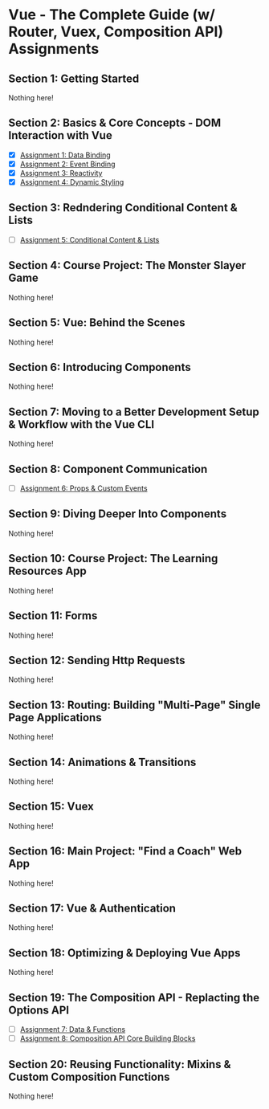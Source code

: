 # Vue - The Complete Guide (w/ Router, Vuex, Composition API) Assignments

## Section 1: Getting Started

Nothing here!

## Section 2: Basics & Core Concepts - DOM Interaction with Vue

- [x] [Assignment 1: Data Binding](https://github.com/romanstrazanec/vue-course/tree/master/01-Data-Binding)
- [x] [Assignment 2: Event Binding](https://github.com/romanstrazanec/vue-course/tree/master/02-Event-Binding)
- [x] [Assignment 3: Reactivity](https://github.com/romanstrazanec/vue-course/tree/master/03-Reactivity)
- [x] [Assignment 4: Dynamic Styling](https://github.com/romanstrazanec/vue-course/tree/master/04-Dynamic-Styling)

## Section 3: Redndering Conditional Content & Lists

- [ ] [Assignment 5: Conditional Content & Lists](https://github.com/romanstrazanec/vue-course/tree/master/05-Conditional-Content-And-Lists)

## Section 4: Course Project: The Monster Slayer Game

Nothing here!

## Section 5: Vue: Behind the Scenes

Nothing here!

## Section 6: Introducing Components

Nothing here!

## Section 7: Moving to a Better Development Setup & Workflow with the Vue CLI

Nothing here!

## Section 8: Component Communication

- [ ] [Assignment 6: Props & Custom Events](https://github.com/romanstrazanec/vue-course/tree/master/06-Props-And-Custom-Events)

## Section 9: Diving Deeper Into Components

Nothing here!

## Section 10: Course Project: The Learning Resources App

Nothing here!

## Section 11: Forms

Nothing here!

## Section 12: Sending Http Requests

Nothing here!

## Section 13: Routing: Building "Multi-Page" Single Page Applications

Nothing here!


## Section 14: Animations & Transitions

Nothing here!


## Section 15: Vuex

Nothing here!


## Section 16: Main Project: "Find a Coach" Web App

Nothing here!


## Section 17: Vue & Authentication

Nothing here!


## Section 18: Optimizing & Deploying Vue Apps

Nothing here!


## Section 19: The Composition API - Replacting the Options API

- [ ] [Assignment 7: Data & Functions](https://github.com/romanstrazanec/vue-course/tree/master/07-Data-And-Functions)
- [ ] [Assignment 8: Composition API Core Building Blocks](https://github.com/romanstrazanec/vue-course/tree/master/08-Composition-API-Core-Building-Blocks)

## Section 20: Reusing Functionality: Mixins & Custom Composition Functions

Nothing here!
